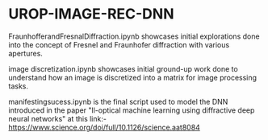 # UROP-IMAGE-REC-DNN

FraunhofferandFresnalDiffraction.ipynb showcases initial explorations done into the concept of Fresnel and Fraunhofer diffraction with various apertures.

image discretization.ipynb showcases initial ground-up work done to understand how an image is discretized into a matrix for image processing tasks.

manifestingsucess.ipynb is the final script used to model the DNN introduced in the paper "ll-optical machine learning using diffractive deep neural networks" at this link:-https://www.science.org/doi/full/10.1126/science.aat8084
